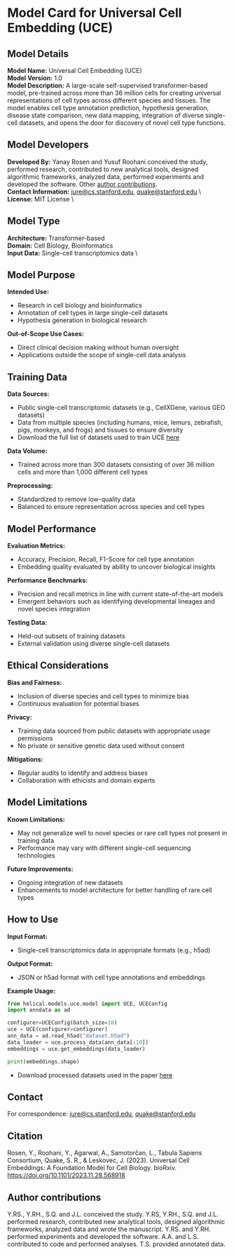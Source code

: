 # Model Card for Universal Cell Embedding (UCE)

## Model Details

**Model Name:** Universal Cell Embedding (UCE) \
**Model Version:** 1.0 \
**Model Description:** A large-scale self-supervised transformer-based model, pre-trained across more than 36 million cells for creating universal representations of cell types across different species and tissues. The model enables cell type annotation prediction, hypothesis generation, disease state comparison, new data mapping, integration of diverse single-cell datasets, and opens the door for discovery of novel cell type functions.

## Model Developers

**Developed By:** Yanay Rosen and Yusuf Roohani conceived the study, performed research, contributed to new analytical tools, designed algorithmic frameworks, analyzed data, performed experiments and developed the software. Other [author contributions](#citation). \
**Contact Information:** jure@cs.stanford.edu, quake@stanford.edu \  
**License:** MIT License \

## Model Type

**Architecture:** Transformer-based \
**Domain:** Cell Biology, Bioinformatics \
**Input Data:** Single-cell transcriptomics data \

## Model Purpose

**Intended Use:**  
- Research in cell biology and bioinformatics
- Annotation of cell types in large single-cell datasets
- Hypothesis generation in biological research

**Out-of-Scope Use Cases:**  
- Direct clinical decision making without human oversight
- Applications outside the scope of single-cell data analysis

## Training Data

**Data Sources:**  
- Public single-cell transcriptomic datasets (e.g., CellXGene, various GEO datasets)
- Data from multiple species (including humans, mice, lemurs, zebrafish, pigs, monkeys, and frogs) and tissues to ensure diversity
- Download the full list of datasets used to train UCE [here](https://www.biorxiv.org/content/biorxiv/early/2023/11/29/2023.11.28.568918/DC3/embed/media-3.xlsx?download=true) 

**Data Volume:**  
- Trained across more than 300 datasets consisting of over 36 million cells and more than 1,000 different cell types

**Preprocessing:**  
- Standardized to remove low-quality data
- Balanced to ensure representation across species and cell types


## Model Performance

**Evaluation Metrics:**  
- Accuracy, Precision, Recall, F1-Score for cell type annotation
- Embedding quality evaluated by ability to uncover biological insights

**Performance Benchmarks:**  
- Precision and recall metrics in line with current state-of-the-art models
- Emergent behaviors such as identifying developmental lineages and novel species integration

**Testing Data:**  
- Held-out subsets of training datasets
- External validation using diverse single-cell datasets

## Ethical Considerations

**Bias and Fairness:**  
- Inclusion of diverse species and cell types to minimize bias
- Continuous evaluation for potential biases

**Privacy:**  
- Training data sourced from public datasets with appropriate usage permissions
- No private or sensitive genetic data used without consent

**Mitigations:**  
- Regular audits to identify and address biases
- Collaboration with ethicists and domain experts

## Model Limitations

**Known Limitations:**  
- May not generalize well to novel species or rare cell types not present in training data
- Performance may vary with different single-cell sequencing technologies

**Future Improvements:**  
- Ongoing integration of new datasets
- Enhancements to model architecture for better handling of rare cell types

## How to Use

**Input Format:**  
- Single-cell transcriptomics data in appropriate formats (e.g., h5ad)

**Output Format:**  
- JSON or h5ad format with cell type annotations and embeddings

**Example Usage:**
```python
from helical.models.uce.model import UCE, UCEConfig
import anndata as ad

configurer=UCEConfig(batch_size=10)
uce = UCE(configurer=configurer)
ann_data = ad.read_h5ad("dataset.h5ad")
data_loader = uce.process_data(ann_data[:10])
embeddings = uce.get_embeddings(data_loader)

print(embeddings.shape)
```
- Download processed datasets used in the paper [here](https://drive.google.com/drive/folders/1f63fh0ykgEhCrkd_EVvIootBw7LYDVI7?usp=drive_link)


## Contact

For correspondence: jure@cs.stanford.edu, quake@stanford.edu

## Citation

Rosen, Y., Roohani, Y., Agarwal, A., Samotorčan, L., Tabula Sapiens Consortium, Quake, S. R., & Leskovec, J. (2023). Universal Cell Embeddings: A Foundation Model for Cell Biology. bioRxiv. https://doi.org/10.1101/2023.11.28.568918

## Author contributions 

Y.RS., Y.RH., S.Q. and J.L. conceived the study. Y.RS, Y.RH., S.Q. and J.L. performed research, contributed new analytical tools, designed algorithmic frameworks, analyzed data and wrote the manuscript. Y.RS. and Y.RH. performed experiments and developed the software. A.A. and L.S.
contributed to code and performed analyses. T.S. provided annotated data.


